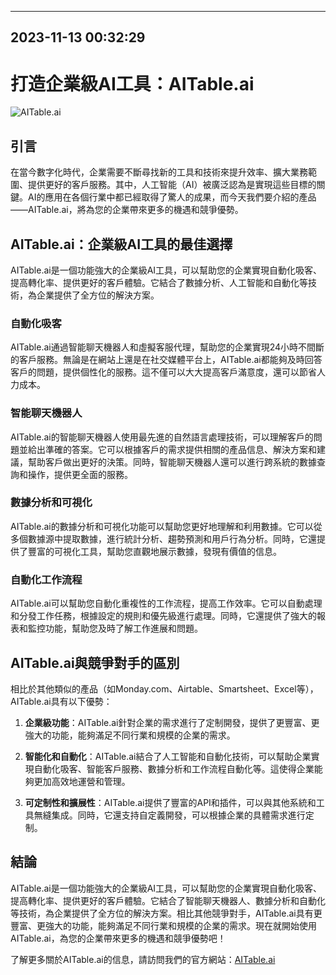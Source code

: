 

---------------------------------------------
2023-11-13 00:32:29
---------------------------------------------

# 打造企業級AI工具：AITable.ai

![AITable.ai](https://www.example.com/images/AITable.png)

## 引言

在當今數字化時代，企業需要不斷尋找新的工具和技術來提升效率、擴大業務範圍、提供更好的客戶服務。其中，人工智能（AI）被廣泛認為是實現這些目標的關鍵。AI的應用在各個行業中都已經取得了驚人的成果，而今天我們要介紹的產品——AITable.ai，將為您的企業帶來更多的機遇和競爭優勢。

## AITable.ai：企業級AI工具的最佳選擇

AITable.ai是一個功能強大的企業級AI工具，可以幫助您的企業實現自動化吸客、提高轉化率、提供更好的客戶體驗。它結合了數據分析、人工智能和自動化等技術，為企業提供了全方位的解決方案。

### 自動化吸客

AITable.ai通過智能聊天機器人和虛擬客服代理，幫助您的企業實現24小時不間斷的客戶服務。無論是在網站上還是在社交媒體平台上，AITable.ai都能夠及時回答客戶的問題，提供個性化的服務。這不僅可以大大提高客戶滿意度，還可以節省人力成本。

### 智能聊天機器人

AITable.ai的智能聊天機器人使用最先進的自然語言處理技術，可以理解客戶的問題並給出準確的答案。它可以根據客戶的需求提供相關的產品信息、解決方案和建議，幫助客戶做出更好的決策。同時，智能聊天機器人還可以進行跨系統的數據查詢和操作，提供更全面的服務。

### 數據分析和可視化

AITable.ai的數據分析和可視化功能可以幫助您更好地理解和利用數據。它可以從多個數據源中提取數據，進行統計分析、趨勢預測和用戶行為分析。同時，它還提供了豐富的可視化工具，幫助您直觀地展示數據，發現有價值的信息。

### 自動化工作流程

AITable.ai可以幫助您自動化重複性的工作流程，提高工作效率。它可以自動處理和分發工作任務，根據設定的規則和優先級進行處理。同時，它還提供了強大的報表和監控功能，幫助您及時了解工作進展和問題。

## AITable.ai與競爭對手的區別

相比於其他類似的產品（如Monday.com、Airtable、Smartsheet、Excel等），AITable.ai具有以下優勢：

1. **企業級功能**：AITable.ai針對企業的需求進行了定制開發，提供了更豐富、更強大的功能，能夠滿足不同行業和規模的企業的需求。

2. **智能化和自動化**：AITable.ai結合了人工智能和自動化技術，可以幫助企業實現自動化吸客、智能客戶服務、數據分析和工作流程自動化等。這使得企業能夠更加高效地運營和管理。

3. **可定制性和擴展性**：AITable.ai提供了豐富的API和插件，可以與其他系統和工具無縫集成。同時，它還支持自定義開發，可以根據企業的具體需求進行定制。

## 結論

AITable.ai是一個功能強大的企業級AI工具，可以幫助您的企業實現自動化吸客、提高轉化率、提供更好的客戶體驗。它結合了智能聊天機器人、數據分析和自動化等技術，為企業提供了全方位的解決方案。相比其他競爭對手，AITable.ai具有更豐富、更強大的功能，能夠滿足不同行業和規模的企業的需求。現在就開始使用AITable.ai，為您的企業帶來更多的機遇和競爭優勢吧！

了解更多關於AITable.ai的信息，請訪問我們的官方網站：[AITable.ai](https://www.example.com)